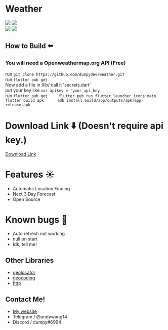 # Weather
![](https://img.shields.io/github/repo-size/dumpydev/weather?style=flat-square)
![](https://img.shields.io/github/license/dumpydev/weather?style=flat-square)  
![](https://img.shields.io/badge/fluttersdk-%3E%3D2.16.2-important)
![](https://img.shields.io/badge/version-2.0.1-critical)
## How to Build ⬅️
### You will need a Openweathermap.org API (Free)
run `git clone https://github.com/dumpydev/weather.git`  
run `flutter pub get`  
Now add a file in /lib/ call it 'secrets.dart'       
put your key like `var apikey = 'your_api_key`   
run `flutter pub get    
flutter pub run flutter_launcher_icons:main      
flutter build apk     
adb install build/app/outputs/apk/app-release.apk    ` 

# Download Link ⬇️ (Doesn't require api key.)
[Download Link](https://dumpyy.gq/files/weather.apk)

# Features ☀️
- Automatic Location Finding
- Next 3 Day Forecast
- Open Source
# Known bugs 🐛
- Auto refresh not working
- null on start 
- Idk, tell me!
## Other Libraries
- [geolocator](https://pub.dev/packages/geolocator)
- [geocoding](https://pub.dev/packages/geocoding)
- [http](https://pub.dev/packages/http)
## Contact Me!
- [My website](https://dumpyy.xyz)
- Telegram / @andywang14
- Discord / dumpy#6994


